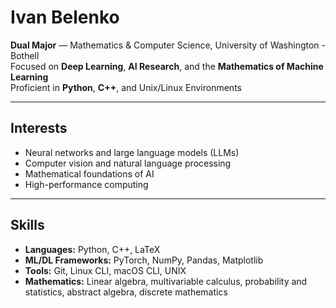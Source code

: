 # Ivan Belenko

**Dual Major** — Mathematics & Computer Science, University of Washington - Bothell  
Focused on **Deep Learning**, **AI Research**, and the **Mathematics of Machine Learning**  
Proficient in **Python**, **C++**, and Unix/Linux Environments

---

## Interests
- Neural networks and large language models (LLMs)
- Computer vision and natural language processing
- Mathematical foundations of AI
- High-performance computing

---

## Skills
- **Languages:** Python, C++, LaTeX
- **ML/DL Frameworks:** PyTorch, NumPy, Pandas, Matplotlib
- **Tools:** Git, Linux CLI, macOS CLI, UNIX
- **Mathematics:** Linear algebra, multivariable calculus, probability and statistics, abstract algebra, discrete mathematics
